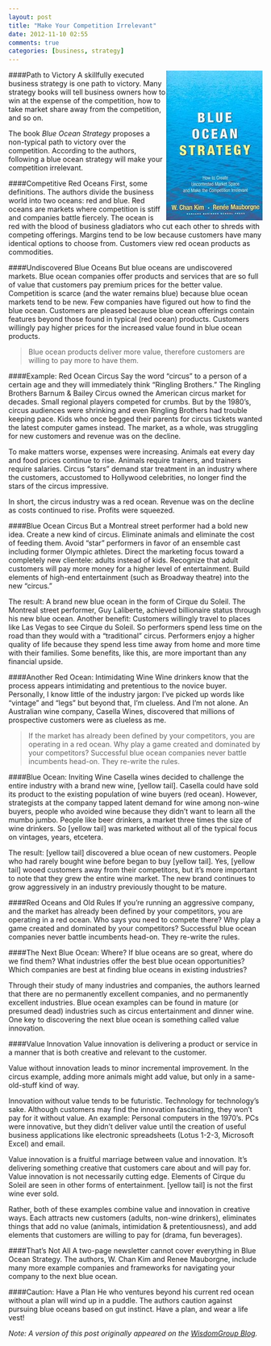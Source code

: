 ```yaml
---
layout: post
title: "Make Your Competition Irrelevant"
date: 2012-11-10 02:55
comments: true
categories: [business, strategy]
---
```

<img src="/assets/blue_ocean_strategy.png" align="right" alt="Blue Ocean Strategy" title="Blue Ocean Strategy">
####Path to Victory
A skillfully executed business strategy is one path to victory. Many strategy books will tell business owners how to win at the expense of the competition, how to take market share away from the competition, and so on.

The book _Blue Ocean Strategy_ proposes a non-typical path to victory over the competition. According to the authors, following a blue ocean strategy will make your competition irrelevant.

<!--more-->
####Competitive Red Oceans
First, some definitions. The authors divide the business world into two oceans: red and blue. Red oceans are markets where competition is stiff and companies battle fiercely. The ocean is red with the blood of business gladiators who cut each other to shreds with competing offerings. Margins tend to be low because customers have many identical options to choose from. Customers view red ocean products as commodities.

####Undiscovered Blue Oceans
But blue oceans are undiscovered markets. Blue ocean companies offer products and services that are so full of value that customers pay premium prices for the better value. Competition is scarce (and the water remains blue) because blue ocean markets tend to be new. Few companies have figured out how to find the blue ocean. Customers are pleased because blue ocean offerings contain features beyond those found in typical (red ocean) products. Customers willingly pay higher prices for the increased value found in blue ocean products.

>Blue ocean products deliver more value, therefore
>customers are willing to pay more
>to have them.

####Example: Red Ocean Circus
Say the word “circus” to a person of a certain age and they will immediately think “Ringling Brothers.” The Ringling Brothers Barnum & Bailey Circus owned the American circus market for decades. Small regional players competed for crumbs. But by the 1980’s, circus audiences were shrinking and even Ringling Brothers had trouble keeping pace. Kids who once begged their parents for circus tickets wanted the latest computer games instead. The market, as a whole, was struggling for new customers and revenue was on the decline.

To make matters worse, expenses were increasing. Animals eat every day and food prices continue to rise. Animals require trainers, and trainers require salaries. Circus “stars” demand star treatment in an industry where the customers, accustomed to Hollywood celebrities, no longer find the stars of the circus impressive.

In short, the circus industry was a red ocean. Revenue was on the decline as costs continued to rise. Profits were squeezed.

####Blue Ocean Circus
But a Montreal street performer had a bold new idea. Create a new kind of circus. Eliminate animals and eliminate the cost of feeding them. Avoid “star” performers in favor of an ensemble cast including former Olympic athletes. Direct the marketing focus toward a completely new clientele: adults instead of kids. Recognize that adult customers will pay more money for a higher level of entertainment. Build elements of high-end entertainment (such as Broadway theatre) into the new “circus.”

The result: A brand new blue ocean in the form of Cirque du Soleil. The Montreal street performer, Guy Laliberte, achieved billionaire status through his new blue ocean. Another benefit: Customers willingly travel to places like Las Vegas to see Cirque du Soleil. So performers spend less time on the road than they would with a “traditional” circus. Performers enjoy a higher quality of life because they spend less time away from home and more time with their families. Some benefits, like this, are more important than any financial upside.

####Another Red Ocean: Intimidating Wine
Wine drinkers know that the process appears intimidating and pretentious to the novice buyer. Personally, I know little of the industry jargon: I’ve picked up words like “vintage” and “legs” but beyond that, I’m clueless. And I’m not alone. An Australian wine company, Casella Wines, discovered that millions of prospective customers were as clueless as me.

>If the market has already been defined by
>your competitors, you are operating in a red ocean.
>Why play a game created and dominated by your competitors? Successful
>blue ocean companies never battle incumbents head-on.
>They re-write the rules.


####Blue Ocean: Inviting Wine
Casella wines decided to challenge the entire industry with a brand new wine, [yellow tail]. Casella could have sold its product to the existing population of wine buyers (red ocean). However, strategists at the company tapped latent demand for wine among non-wine buyers, people who avoided wine because they didn’t want to learn all the mumbo jumbo. People like beer drinkers, a market three times the size of wine drinkers. So [yellow tail] was marketed without all of the typical focus on vintages, years, etcetera.

The result: [yellow tail] discovered a blue ocean of new customers. People who had rarely bought wine before began to buy [yellow tail]. Yes, [yellow tail] wooed customers away from their competitors, but it’s more important to note that they grew the entire wine market. The new brand continues to grow aggressively in an industry previously thought to be mature.

####Red Oceans and Old Rules
If you’re running an aggressive company, and the market has already been defined by your competitors, you are operating in a red ocean. Who says you need to compete there? Why play a game created and dominated by your competitors? Successful blue ocean companies never battle incumbents head-on. They re-write the rules.

####The Next Blue Ocean: Where?
If blue oceans are so great, where do we find them? What industries offer the best blue ocean opportunities? Which companies are best at finding blue oceans in existing industries?

Through their study of many industries and companies, the authors learned that there are no permanently excellent companies, and no permanently excellent industries. Blue ocean examples can be found in mature (or presumed dead) industries such as circus entertainment and dinner wine. One key to discovering the next blue ocean is something called value innovation.

####Value Innovation
Value innovation is delivering a product or service in a manner that is both creative and relevant to the customer.

Value without innovation leads to minor incremental improvement. In the circus example, adding more animals might add value, but only in a same-old-stuff kind of way.

Innovation without value tends to be futuristic. Technology for technology’s sake. Although customers may find the innovation fascinating, they won’t pay for it without value. An example: Personal computers in the 1970’s. PCs were innovative, but they didn’t deliver value until the creation of useful business applications like electronic spreadsheets (Lotus 1-2-3, Microsoft Excel) and email.

Value innovation is a fruitful marriage between value and innovation. It’s delivering something creative that customers care about and will pay for. Value innovation is not necessarily cutting edge. Elements of Cirque du Soleil are seen in other forms of entertainment. [yellow tail] is not the first wine ever sold.

Rather, both of these examples combine value and innovation in creative ways. Each attracts new customers (adults, non-wine drinkers), eliminates things that add no value (animals, intimidation & pretentiousness), and add elements that customers are willing to pay for (drama, fun beverages).

####That’s Not All
A two-page newsletter cannot cover everything in Blue Ocean Strategy. The authors, W. Chan Kim and Renee Mauborgne, include many more example companies and frameworks for navigating your company to the next blue ocean.

####Caution: Have a Plan
He who ventures beyond his current red ocean without a plan will wind up in a puddle. The authors caution against pursuing blue oceans based on gut instinct. Have a plan, and wear a life vest!

_Note: A version of this post originally appeared on the [WisdomGroup Blog](http://wisdomgroup.com)._
